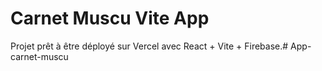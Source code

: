 # Carnet Muscu Vite App

Projet prêt à être déployé sur Vercel avec React + Vite + Firebase.#   A p p - c a r n e t - m u s c u  
 